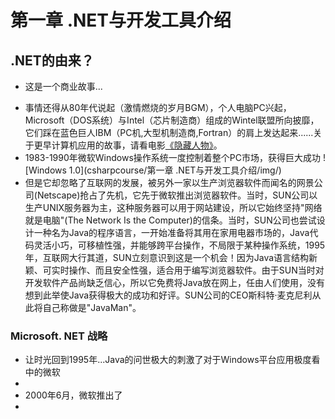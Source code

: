 # **第一章  .NET与开发工具介绍**

## **.NET的由来**？
* 这是一个商业故事...
- 事情还得从80年代说起（激情燃烧的岁月BGM），个人电脑PC兴起，Microsoft（DOS系统）与Intel（芯片制造商）组成的Wintel联盟所向披靡，它们踩在蓝色巨人IBM（PC机,大型机制造商,Fortran）的肩上发达起来......关于更早计算机应用的故事，请看电影[《隐藏人物》]。
- 1983-1990年微软Windows操作系统一度控制着整个PC市场，获得巨大成功
! [Windows 1.0](csharpcourse/第一章 .NET与开发工具介绍/img/)
- 但是它却忽略了互联网的发展，被另外一家以生产浏览器软件而闻名的网景公司(Netscape)抢占了先机，它先于微软推出浏览器软件。当时，SUN公司以生产UNIX服务器为主，这种服务器可以用于网站建设，所以它始终坚持"网络就是电脑"(The Network Is the Computer)的信条。当时，SUN公司也尝试设计一种名为Java的程序语言，一开始准备将其用在家用电器市场的，Java代码灵活小巧，可移植性强，并能够跨平台操作，不局限于某种操作系统，1995年，互联网大行其道，SUN立刻意识到这是一个机会！因为Java语言结构新颖、可实时操作、而且安全性强，适合用于编写浏览器软件。由于SUN当时对开发软件产品尚缺乏信心，所以它免费将Java放在网上，任由人们使用，没有想到此举使Java获得极大的成功和好评。SUN公司的CEO斯科特·麦克尼利从此将自己称做是"JavaMan"。

### Microsoft. NET 战略
* 让时光回到1995年...Java的问世极大的刺激了对于Windows平台应用极度看中的微软
* 
* 2000年6月，微软推出了
* 


<!-- 下面是本文档中用到的链接 --->
[《隐藏人物》]: https://baike.baidu.com/item/%E9%9A%90%E8%97%8F%E4%BA%BA%E7%89%A9/2454257?fr=aladdin